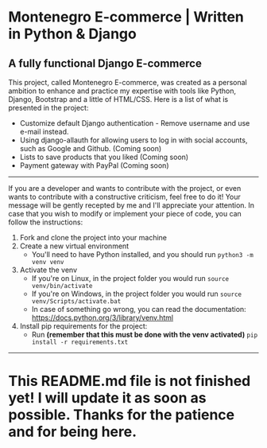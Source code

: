 # **Montenegro E-commerce | Written in Python & Django**

## A fully functional Django E-commerce

This project, called Montenegro E-commerce, was created as a personal ambition to enhance and practice my expertise with tools like Python, Django, Bootstrap and a little of HTML/CSS.
Here is a list of what is presented in the project:

- Customize default Django authentication - Remove username and use e-mail instead.
- Using django-allauth for allowing users to log in with social accounts, such as Google and Github. (Coming soon)
- Lists to save products that you liked (Coming soon)
- Payment gateway with PayPal (Coming soon)

---

If you are a developer and wants to contribute with the project, or even wants to contribute with a constructive criticism, feel free to do it! Your message will be gently recepted by me and I'll appreciate your attention. In case that you wish to modify or implement your piece of code, you can follow the instructions:

1. Fork and clone the project into your machine
2. Create a new virtual environment
   - You'll need to have Python installed, and you should run `python3 -m venv venv`
3. Activate the venv
   - If you're on Linux, in the project folder you would run `source venv/bin/activate`
   - If you're on Windows, in the project folder you would run `source venv/Scripts/activate.bat`
   - In case of something go wrong, you can read the documentation: https://docs.python.org/3/library/venv.html
4. Install pip requirements for the project:
   - Run **(remember that this must be done with the venv activated)** `pip install -r requirements.txt`

---

# This README.md file is not finished yet! I will update it as soon as possible. Thanks for the patience and for being here.


